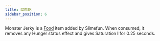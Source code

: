 ```yaml
---
title: 腐肉乾
sidebar_position: 6
---
```


Monster Jerky is a [Food](/docs/Slimefun/Food) item added by Slimefun. When consumed, it removes any Hunger status effect and gives Saturation I for 0.25 seconds.
